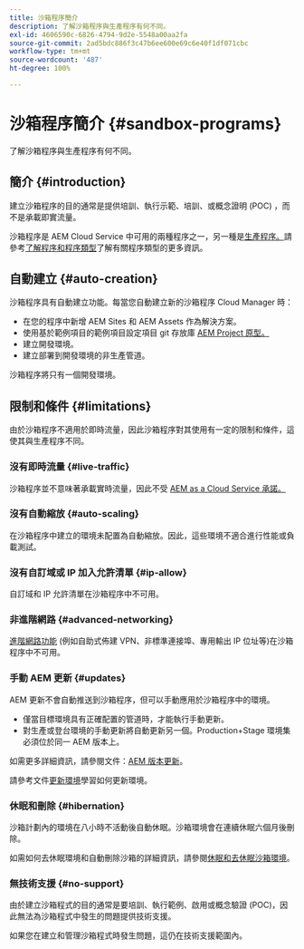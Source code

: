 ```yaml
---
title: 沙箱程序簡介
description: 了解沙箱程序與生產程序有何不同。
exl-id: 4606590c-6826-4794-9d2e-5548a00aa2fa
source-git-commit: 2ad5bdc886f3c47b6ee600e69c6e40f1df071cbc
workflow-type: tm+mt
source-wordcount: '487'
ht-degree: 100%

---
```



# 沙箱程序簡介 {#sandbox-programs}

了解沙箱程序與生產程序有何不同。

## 簡介 {#introduction}

建立沙箱程序的目的通常是提供培訓、執行示範、培訓、或概念證明 (POC) ，而不是承載即實流量。

沙箱程序是 AEM Cloud Service 中可用的兩種程序之一，另一種是[生產程序。](introduction-production-programs.md)請參考[了解程序和程序類型](/help/implementing/cloud-manager/getting-access-to-aem-in-cloud/program-types.md)了解有關程序類型的更多資訊。

## 自動建立 {#auto-creation}

沙箱程序具有自動建立功能。每當您自動建立新的沙箱程序 Cloud Manager 時：

* 在您的程序中新增 AEM Sites 和 AEM Assets 作為解決方案。
* 使用基於範例項目的範例項目設定項目 git 存放庫 [AEM Project 原型。](https://experienceleague.adobe.com/docs/experience-manager-core-components/using/developing/archetype/overview.html?lang=zh-Hant)
* 建立開發環境。
* 建立部署到開發環境的非生產管道。

沙箱程序將只有一個開發環境。

## 限制和條件 {#limitations}

由於沙箱程序不適用於即時流量，因此沙箱程序對其使用有一定的限制和條件，這使其與生產程序不同。

### 沒有即時流量 {#live-traffic}

沙箱程序並不意味著承載實時流量，因此不受 [AEM as a Cloud Service 承諾。](https://www.adobe.com/tw/legal/service-commitments.html)

### 沒有自動縮放 {#auto-scaling}

在沙箱程序中建立的環境未配置為自動縮放。因此，這些環境不適合進行性能或負載測試。

### 沒有自訂域或 IP 加入允許清單 {#ip-allow}

自訂域和 IP 允許清單在沙箱程序中不可用。

### 非進階網路 {#advanced-networking}

[進階網路功能](/help/security/configuring-advanced-networking.md) (例如自助式佈建 VPN、非標準連接埠、專用輸出 IP 位址等)在沙箱程序中不可用。

### 手動 AEM 更新 {#updates}

AEM 更新不會自動推送到沙箱程序，但可以手動應用於沙箱程序中的環境。

* 僅當目標環境具有正確配置的管道時，才能執行手動更新。
* 對生產或登台環境的手動更新將自動更新另一個。Production+Stage 環境集必須位於同一 AEM 版本上。

如需更多詳細資訊，請參閱文件：[AEM 版本更新](/help/implementing/deploying/aem-version-updates.md)。

請參考文件[更新環境](/help/implementing/cloud-manager/manage-environments.md#updating-dev-environment)學習如何更新環境。

### 休眠和刪除 {#hibernation}

沙箱計劃內的環境在八小時不活動後自動休眠。沙箱環境會在連續休眠六個月後刪除。

如需如何去休眠環境和自動刪除沙箱的詳細資訊，請參閱[休眠和去休眠沙箱環境](/help/implementing/cloud-manager/getting-access-to-aem-in-cloud/hibernating-environments.md)。

### 無技術支援 {#no-support}

由於建立沙箱程式的目的通常是要培訓、執行範例、啟用或概念驗證 (POC)，因此無法為沙箱程式中發生的問題提供技術支援。

如果您在建立和管理沙箱程式時發生問題，這仍在技術支援範圍內。

